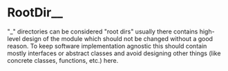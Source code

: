 # RootDir__

"_" directories can be considered "root dirs"
usually there contains high-level design of the module which should not be changed without a good reason.
To keep software implementation agnostic this should contain mostly interfaces or abstract classes
and avoid designing other things (like concrete classes, functions, etc.) here.